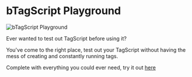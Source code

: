 # bTagScript Playground

![bTagScript Playground](https://imgur.com/Mth9WKC)

Ever wanted to test out TagScript before using it?

You've come to the right place, test out your TagScript without having the mess of creating and constantly running tags.

Complete with everything you could ever need, try it out [here](https://leg3ndary.github.io/bTagScriptPlayground)
